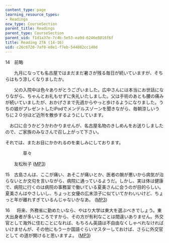 ```yaml
---
content_type: page
learning_resource_types:
- Readings
ocw_type: CourseSection
parent_title: Readings
parent_type: CourseSection
parent_uid: f1d1a37e-7c4b-5e53-ea9d-6246e8016f6f
title: Reading 27A (14-16)
uid: c26c6720-7af0-e8e1-f7eb-544802cc140d
---
```


14　前略

　　九月になっても名古屋ではまだまだ暑さが残る毎日が続いていますが、そちらはもう涼しくなりましたか。

　　父の入院中は色々ありがとうございました。広中さんには本当にお世話になりながら、ちゃんとお礼もせずに失礼いたしました。父は手術のあとも腰の痛みが続いていましたが、おかげさまで先週からやっと歩けるようになりました。うちの娘がプレゼントしたiPodでメンデルスゾーンを聞きながら、毎朝涼しいうちに２０分ほど近所を散歩するようにしています。

　お口に合うかどうかわかりませんが、名古屋名物のきしめんをお送りしましたので、ご家族のみなさんで召し上がって下さい。

それでは、またお目にかかれるのを楽しみにしております。

　　　　草々

　　友松秋子 ([MP3](/ans7870/21f/21f.505/f05/audio/Lesson27A-14.mp3))

15　古島さんは、ここが痛い、あそこが痛いとか、医者の腕が悪いから病気が治 らないとか文句を言いながら、病院に通っているようだ。しかし、実は体は健康で、病院に行くのは病院の事務室で働いている夏美さんに会うのが目的らしい。夏美さんはやさしいし、ちょっと女優の広末涼子に似ていてかわいいけど、ちょっと年が離れすぎているんじゃないかなあ。 ([MP3](/ans7870/21f/21f.505/f05/audio/Lesson27A-15.mp3))

16　  将来、外務省に勤めたいなら、やはり大学は東大を選ぶべきでしょう。東大出身者が多いところですから、その方が有利なことは間違いありません。外交官として海外に住むことになれば、もちろん英語は不自由なくしゃべれなければいけませんが、その他にもう一か国語ぐらいマスターしておけば、さらに外交官として の道が開けると思いますよ。 ([MP3](/ans7870/21f/21f.505/f05/audio/Lesson27A-16.mp3))